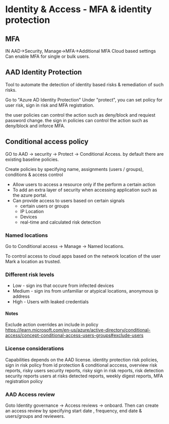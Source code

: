 # Identity & Access - MFA & identity protection

## MFA

IN AAD->Security, Manage->MFA->Additional MFA Cloud based settings
Can enable MFA for single or bulk users.

## AAD Identity Protection

Tool to automate the detection of identity based risks & remediation of such risks.

Go to "Azure AD Identity Protection"
Under "protect", you can set policy for user risk, sign in risk and MFA registration.

the user policies can control the action such as deny/block and requiest password change.
the sign in policies can control the action such as deny/block and inforce MFA.

## Conditional access policy

GO to AAD -> security -> Protect -> Conditional Access.
by default there are existing baseline policies.

Create policies by specifying name, assignments (users / groups), conditions & access control

* Allow users to access a resource only if the perform a certain action
* To add an extra layer of security when accessing application such as the azure portal.
* Can provide access to users based on certain signals
  * certain users or groups
  * IP Location
  * Devices
  * real-time and calculated risk detection

### Named locations

Go to Conditional access -> Manage -> Named locations.

To control access to cloud apps based on the network location of the user
Mark a location as trusted.

### Different risk levels

* Low - sign ins that occure from infected devices
* Medium - sign ins from unfamiliar or atypical locations, anonymous ip address
* High - Users with leaked credentials

#### Notes

Exclude action overrides an include in policy
<https://learn.microsoft.com/en-us/azure/active-directory/conditional-access/concept-conditional-access-users-groups#exclude-users>

### License considerations

Capabilities depends on the AAD license.
identity protection risk policies, sign in risk policy from id protection & conditional acccess,
overview risk reports, risky users security reports, risky sign in risk reports, risk detection security reports
users at risks detected reports, weekly digest reports, MFA registration policy

### AAD Access review

Goto Identity governance -> Access reviews -> onboard.
Then can create an access review by specifying start date , frequency, end date & users/groups and reviewers.